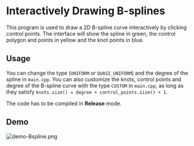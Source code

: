 # Interactively Drawing B-splines
This program is used to draw a 2D B-spline curve interactively by clicking control points. The interface will show the spline in green, the control polygon and points in yellow and the knot points in blue.

## Usage
You can change the type (``UNIFORM`` or ``QUASI_UNIFORM``) and the degree of the spline in ``main.cpp``. You can also customize the knots, control points and degree of the B-spline curve with the type ``CUSTOM`` in ``main.cpp``, as long as they satisfy ``knots.size() = degree + control_points.size() + 1``.

The code has to be compiled in **Release** mode.

## Demo
![demo-Bspline.png](https://i.postimg.cc/SQvPsx7s/demo-Bspline.png)